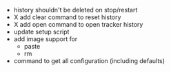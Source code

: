 - history shouldn't be deleted on stop/restart
- X add clear command to reset history
- X add open command to open tracker history
- update setup script
- add image support for
  - paste
  - rm
- command to get all configuration (including defaults)
